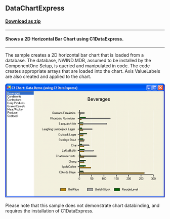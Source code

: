## DataChartExpress
#### [Download as zip](https://minhaskamal.github.io/DownGit/#/home?url=https://github.com/GrapeCity/ComponentOne-WinForms-Samples/tree/master/NetFramework\Charts\VB\DataChartExpress)
____
#### Shows a 2D Horizontal Bar Chart using C1DataExpress.
____
The sample creates a 2D horizontal bar chart that is loaded from a database.
The database, NWIND.MDB, assumed to be installed by the ComponentOne Setup, is queried and manipulated in code.
The code creates appropriate arrays that are loaded into the chart.
Axis ValueLabels are also created and applied to the chart.

![screenshot](screenshot.png)

Please note that this sample does not demonstrate chart databinding, and requires the installation of C1DataExpress.